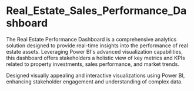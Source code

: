 # Real_Estate_Sales_Performance_Dashboard
The Real Estate Performance Dashboard is a comprehensive analytics solution designed to provide real-time insights into the performance of real estate assets. Leveraging Power BI's advanced visualization capabilities, this dashboard offers stakeholders a holistic view of key metrics and KPIs related to property investments, sales performance, and market trends.

Designed visually appealing and interactive visualizations using Power BI, enhancing stakeholder engagement and understanding of complex data.


